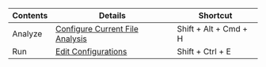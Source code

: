 | Contents | Details | Shortcut | 
|---|---|---|
| Analyze | [Configure Current File Analysis](https://www.jetbrains.com/help/idea/changing-highlighting-level-for-the-current-file.html) | Shift + Alt + Cmd + H | 
| Run | [Edit Configurations](https://www.jetbrains.com/help/idea/creating-and-editing-run-debug-configurations.html) | Shift + Ctrl + E |
